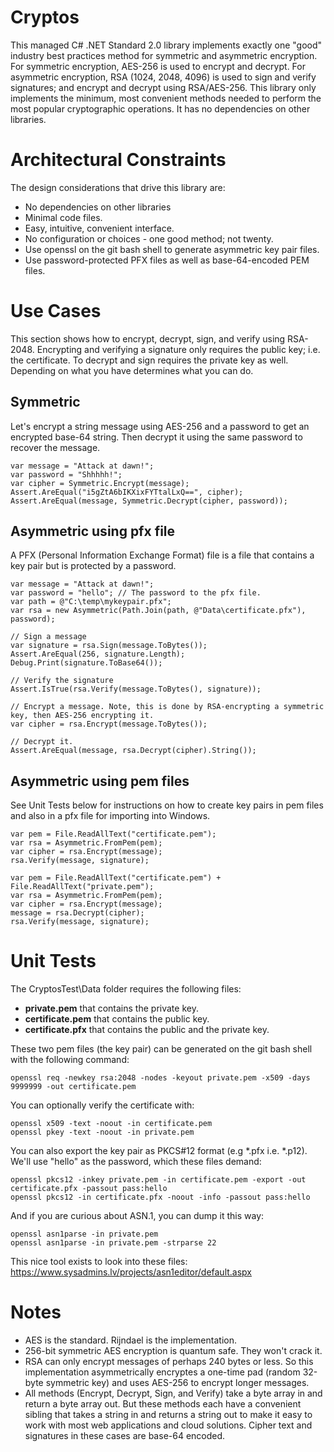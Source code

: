 # Cryptos
This managed C# .NET Standard 2.0 library implements exactly one "good" industry best practices method for symmetric and asymmetric encryption.
For symmetric encryption, AES-256 is used to encrypt and decrypt.
For asymmetric encryption, RSA (1024, 2048, 4096) is used to sign and verify signatures; 
and encrypt and decrypt using RSA/AES-256.
This library only implements the minimum, most convenient methods
needed to perform the most popular cryptographic operations. It has no dependencies on other libraries.

# Architectural Constraints
The design considerations that drive this library are:
* No dependencies on other libraries
* Minimal code files.
* Easy, intuitive, convenient interface.
* No configuration or choices - one good method; not twenty.
* Use openssl on the git bash shell to generate asymmetric key pair files.
* Use password-protected PFX files as well as base-64-encoded PEM files.

# Use Cases
This section shows how to encrypt, decrypt, sign, and verify 
using RSA-2048. Encrypting and verifying a signature only requires 
the public key; i.e. the certificate. To decrypt and sign requires
the private key as well. Depending on what you have determines what 
you can do.

## Symmetric
Let's encrypt a string message using AES-256 and a password to get an encrypted
base-64 string. Then decrypt it using the same password to recover 
the message.
```
var message = "Attack at dawn!";
var password = "Shhhhh!";
var cipher = Symmetric.Encrypt(message);
Assert.AreEqual("i5gZtA6bIKXixFYTtalLxQ==", cipher);
Assert.AreEqual(message, Symmetric.Decrypt(cipher, password));
```

## Asymmetric using pfx file
A PFX (Personal Information Exchange Format) file is a file that contains a key pair but is protected
by a password.

```
var message = "Attack at dawn!";
var password = "hello"; // The password to the pfx file.
var path = @"C:\temp\mykeypair.pfx";
var rsa = new Asymmetric(Path.Join(path, @"Data\certificate.pfx"), password);

// Sign a message
var signature = rsa.Sign(message.ToBytes());
Assert.AreEqual(256, signature.Length);
Debug.Print(signature.ToBase64());

// Verify the signature
Assert.IsTrue(rsa.Verify(message.ToBytes(), signature));

// Encrypt a message. Note, this is done by RSA-encrypting a symmetric key, then AES-256 encrypting it.
var cipher = rsa.Encrypt(message.ToBytes());

// Decrypt it.
Assert.AreEqual(message, rsa.Decrypt(cipher).String());
```

## Asymmetric using pem files
See Unit Tests below for instructions on how to create key pairs in
pem files and also in a pfx file for importing into Windows. 
```
var pem = File.ReadAllText("certificate.pem");
var rsa = Asymmetric.FromPem(pem);
var cipher = rsa.Encrypt(message);
rsa.Verify(message, signature);
```

```
var pem = File.ReadAllText("certificate.pem") + File.ReadAllText("private.pem");
var rsa = Asymmetric.FromPem(pem);
var cipher = rsa.Encrypt(message);
message = rsa.Decrypt(cipher);
rsa.Verify(message, signature);

```

# Unit Tests
The CryptosTest\Data folder requires the following files:
* **private.pem** that contains the private key.
* **certificate.pem** that contains the public key.
* **certificate.pfx** that contains the public and the private key.

These two pem files (the key pair) can be generated on the git bash shell with the following command:
```
openssl req -newkey rsa:2048 -nodes -keyout private.pem -x509 -days 9999999 -out certificate.pem
```

You can optionally verify the certificate with:
```
openssl x509 -text -noout -in certificate.pem
openssl pkey -text -noout -in private.pem
```

You can also export the key pair as PKCS#12 format (e.g *.pfx i.e. *.p12). We'll use "hello" as the password, which these files demand:
```
openssl pkcs12 -inkey private.pem -in certificate.pem -export -out certificate.pfx -passout pass:hello
openssl pkcs12 -in certificate.pfx -noout -info -passout pass:hello
```
And if you are curious about ASN.1, you can dump it this way:
```
openssl asn1parse -in private.pem
openssl asn1parse -in private.pem -strparse 22
```

This nice tool exists to look into these files: https://www.sysadmins.lv/projects/asn1editor/default.aspx

# Notes
* AES is the standard. Rijndael is the implementation. 
* 256-bit symmetric AES encryption is quantum safe. They won't crack it.
* RSA can only encrypt messages of perhaps 240 bytes or less. So this implementation asymmetrically encryptes a
one-time pad (random 32-byte symmetric key) and uses AES-256 to encrypt longer messages.
* All methods (Encrypt, Decrypt, Sign, and Verify) take a byte array in and return a byte array out. 
But these methods each have a convenient sibling that takes a string in and returns a string out to make 
it easy to work with most web applications and cloud solutions. 
Cipher text and signatures in these cases are base-64 encoded.
